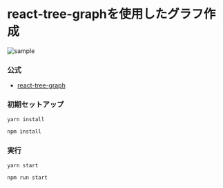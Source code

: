 # react-tree-graphを使用したグラフ作成



![sample](https://user-images.githubusercontent.com/51228144/129493735-b95288a6-6f27-428e-bcaf-30ba8a41902e.png)


### 公式
- [react-tree-graph](https://github.com/jpb12/react-tree-graph)


### 初期セットアップ
``` bash
yarn install
```

``` bash
npm install
```

### 実行
``` bash
yarn start
```

``` bash
npm run start
```

